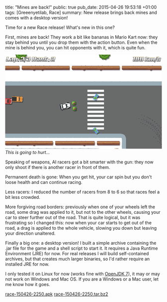 title: "Mines are back!"
public: true
pub_date: 2015-04-26 19:53:18 +01:00
tags: [Greeenyetilab, Race]
summary: New release brings back mines and comes with a desktop version!


Time for a new Race release! What's new in this one?

First, mines are back! They work a bit like bananas in Mario Kart now: they stay behind you until you drop them with the action button. Even when the mine is behind you, you can hit opponents with it, which is quite fun.

![This is going to hurt...](mines.png)
_This is going to hurt..._


Speaking of weapons, AI racers got a bit smarter with the gun: they now only shoot if there is another racer in front of them.

Permanent death is gone: When you get hit, your car spin but you don't loose health and can continue racing.

Less racers: I reduced the number of racers from 8 to 6 so that races feel a bit less crowded.

More forgiving road borders: previously when one of your wheels left the road, some drag was applied to it, but not to the other wheels, causing your car to steer further out of the road. That is quite logical, but it was frustrating so I changed this: now when your car starts to get out of the road, a drag is applied to the whole vehicle, slowing you down but leaving your direction unaltered.

Finally a big one: a desktop version! I built a simple archive containing the .jar file for the game and a shell script to start it. It requires a Java Runtime Environment (JRE) for now. For real releases I will build self-contained archives, but that creates much larger binaries, so I'd rather require an installed JRE for now.

I only tested it on Linux for now (works fine with [OpenJDK 7][openjdk]), it may or may not work on Windows and Mac OS. If you are a Windows or a Mac user, let me know how it goes.

<a href="/storage/race/race-150426-2250.apk" class="dl-button">race-150426-2250.apk</a>
<a href="/storage/race/race-150426-2250.tar.bz2" class="dl-button">race-150426-2250.tar.bz2</a>

[openjdk]: http://openjdk.java.net/
